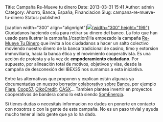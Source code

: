 Title: Campaña Re-Mueve tu dinero
Date: 2013-03-31 15:41
Author: admin
Category: Ahorro, Banca, España, Financiacion
Slug: campana-re-mueve-tu-dinero
Status: published

\[caption width="300" align="alignright"\][![](http://remuevetudinero.net/files/2013/03/colaenelbanco-300x199.jpg){width="300" height="199"}](http://remuevetudinero.net/files/2013/03/colaenelbanco-300x199.jpg) Ciudadanos haciendo cola para retirar su dinero del banco. La foto que han usado para ilustrar la campaña.\[/caption\]Ha empezado la campaña [Re-Mueve Tu Dinero](http://remuevetudinero.net/) que invita a los ciudadanos a hacer un salto colectivo moviendo nuestro dinero de la banca tradicional de casino, timo y extorsion immoviliaria, hacia la banca ética y el movimiento cooperativista. Es una acción de protesta y a la vez de **empoderamiento ciudadano**. Por supuesto, por alineación total de motivos, objetivos y vías, desde la campaña de desconexión del IBEX35 nos sumamos a esta iniciativa.

Entre las alternativas que proponen y explican están algunas ya documentadas en nuestro [borrador colaborativo sobre Banca](http://desconexionibex35.org/wiki/index.php?title=Banca), por ejemplo [Fiare](http://www.proyectofiare.com), [Coop57](http://www.coop57.coop/), [OikoCredit](http://www.oikocredit.org), [CASX](http://www.casx.cat/)... Tambien plantea invertir en proyectos cooperativos de bandera como lo está siendo [SomEnergia](http://somenergia.coop).

Si tienes dudas o necesitais informacion no dudes en ponerte en contacto con nosotros o con la gente de esta campaña. No es un paso trivial y ayuda mucho tener al lado gente que ya lo ha dado.
